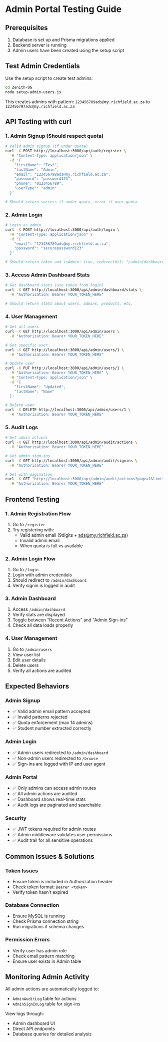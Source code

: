 # Admin Portal Testing Guide

## Prerequisites
1. Database is set up and Prisma migrations applied
2. Backend server is running
3. Admin users have been created using the setup script

## Test Admin Credentials
Use the setup script to create test admins:
```bash
cd Zenith-OG
node setup-admin-users.js
```

This creates admins with pattern: `123456789ads@my.richfield.ac.za` to `123456797ads@my.richfield.ac.za`

## API Testing with curl

### 1. Admin Signup (Should respect quota)
```bash
# Valid admin signup (if under quota)
curl -X POST http://localhost:3000/api/auth/register \
  -H "Content-Type: application/json" \
  -d '{
    "firstName": "Test",
    "lastName": "Admin",
    "email": "123456798ads@my.richfield.ac.za",
    "password": "password123",
    "phone": "0123456789",
    "userType": "admin"
  }'

# Should return success if under quota, error if over quota
```

### 2. Admin Login
```bash
# Login as admin
curl -X POST http://localhost:3000/api/auth/login \
  -H "Content-Type: application/json" \
  -d '{
    "email": "123456789ads@my.richfield.ac.za",
    "password": "securepassword123"
  }'

# Should return token and isAdmin: true, redirectUrl: "/admin/dashboard"
```

### 3. Access Admin Dashboard Stats
```bash
# Get dashboard stats (use token from login)
curl -X GET http://localhost:3000/api/admin/dashboard/stats \
  -H "Authorization: Bearer YOUR_TOKEN_HERE"

# Should return stats about users, admins, products, etc.
```

### 4. User Management
```bash
# Get all users
curl -X GET http://localhost:3000/api/admin/users \
  -H "Authorization: Bearer YOUR_TOKEN_HERE"

# Get specific user
curl -X GET http://localhost:3000/api/admin/users/1 \
  -H "Authorization: Bearer YOUR_TOKEN_HERE"

# Update user
curl -X PUT http://localhost:3000/api/admin/users/1 \
  -H "Authorization: Bearer YOUR_TOKEN_HERE" \
  -H "Content-Type: application/json" \
  -d '{
    "firstName": "Updated",
    "lastName": "Name"
  }'

# Delete user
curl -X DELETE http://localhost:3000/api/admin/users/1 \
  -H "Authorization: Bearer YOUR_TOKEN_HERE"
```

### 5. Audit Logs
```bash
# Get admin actions
curl -X GET http://localhost:3000/api/admin/audit/actions \
  -H "Authorization: Bearer YOUR_TOKEN_HERE"

# Get admin sign-ins
curl -X GET http://localhost:3000/api/admin/audit/signins \
  -H "Authorization: Bearer YOUR_TOKEN_HERE"

# Get with pagination
curl -X GET "http://localhost:3000/api/admin/audit/actions?page=1&limit=5" \
  -H "Authorization: Bearer YOUR_TOKEN_HERE"
```

## Frontend Testing

### 1. Admin Registration Flow
1. Go to `/register`
2. Try registering with:
   - Valid admin email (9digits + ads@my.richfield.ac.za)
   - Invalid admin email
   - When quota is full vs available

### 2. Admin Login Flow
1. Go to `/login`
2. Login with admin credentials
3. Should redirect to `/admin/dashboard`
4. Verify signin is logged in audit

### 3. Admin Dashboard
1. Access `/admin/dashboard`
2. Verify stats are displayed
3. Toggle between "Recent Actions" and "Admin Sign-ins"
4. Check all data loads properly

### 4. User Management
1. Go to `/admin/users`
2. View user list
3. Edit user details
4. Delete users
5. Verify all actions are audited

## Expected Behaviors

### Admin Signup
- ✅ Valid admin email pattern accepted
- ✅ Invalid patterns rejected
- ✅ Quota enforcement (max 14 admins)
- ✅ Student number extracted correctly

### Admin Login
- ✅ Admin users redirected to `/admin/dashboard`
- ✅ Non-admin users redirected to `/browse`
- ✅ Sign-ins are logged with IP and user agent

### Admin Portal
- ✅ Only admins can access admin routes
- ✅ All admin actions are audited
- ✅ Dashboard shows real-time stats
- ✅ Audit logs are paginated and searchable

### Security
- ✅ JWT tokens required for admin routes
- ✅ Admin middleware validates user permissions
- ✅ Audit trail for all sensitive operations

## Common Issues & Solutions

### Token Issues
- Ensure token is included in Authorization header
- Check token format: `Bearer <token>`
- Verify token hasn't expired

### Database Connection
- Ensure MySQL is running
- Check Prisma connection string
- Run migrations if schema changes

### Permission Errors
- Verify user has admin role
- Check email pattern matching
- Ensure user exists in Admin table

## Monitoring Admin Activity

All admin actions are automatically logged to:
- `AdminAuditLog` table for actions
- `AdminSignInLog` table for sign-ins

View logs through:
- Admin dashboard UI
- Direct API endpoints
- Database queries for detailed analysis